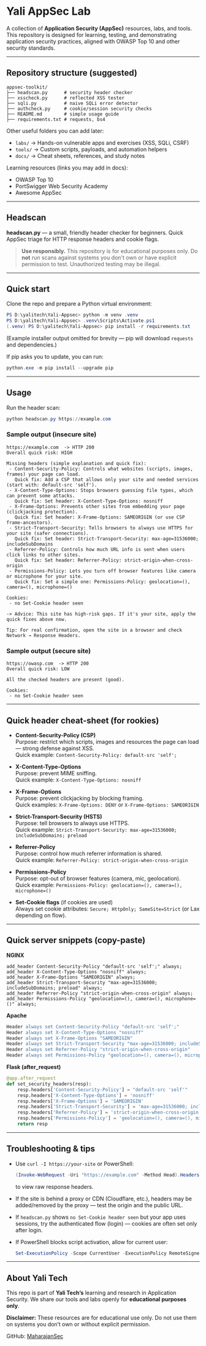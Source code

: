# Yali AppSec Lab

A collection of **Application Security (AppSec)** resources, labs, and tools.  
This repository is designed for learning, testing, and demonstrating application security practices, aligned with OWASP Top 10 and other security standards.

---

## Repository structure (suggested)

```
appsec-toolkit/
├── headscan.py      # security header checker
├── xsscheck.py      # reflected XSS tester
├── sqli.py          # naive SQLi error detector
├── authcheck.py     # cookie/session security checks
├── README.md        # simple usage guide
├── requirements.txt # requests, bs4
```

Other useful folders you can add later:
- `labs/` → Hands-on vulnerable apps and exercises (XSS, SQLi, CSRF)
- `tools/` → Custom scripts, payloads, and automation helpers
- `docs/` → Cheat sheets, references, and study notes

Learning resources (links you may add in docs):
- OWASP Top 10
- PortSwigger Web Security Academy
- Awesome AppSec

---

## Headscan

**headscan.py** — a small, friendly header checker for beginners. Quick AppSec triage for HTTP response headers and cookie flags.

> **Use responsibly.** This repository is for educational purposes only. Do **not** run scans against systems you don't own or have explicit permission to test. Unauthorized testing may be illegal.

---

## Quick start

Clone the repo and prepare a Python virtual environment:

```powershell
PS D:\yalitech\Yali-Appsec> python -m venv .venv
PS D:\yalitech\Yali-Appsec> .venv\Scripts\Activate.ps1
(.venv) PS D:\yalitech\Yali-Appsec> pip install -r requirements.txt
```

(Example installer output omitted for brevity — pip will download `requests` and dependencies.)

If pip asks you to update, you can run:
```powershell
python.exe -m pip install --upgrade pip
```

---

## Usage

Run the header scan:

```powershell
python headscan.py https://example.com
```

### Sample output (insecure site)
```
https://example.com  -> HTTP 200
Overall quick risk: HIGH

Missing headers (simple explanation and quick fix):
 - Content-Security-Policy: Controls what websites (scripts, images, frames) your page can load.
   Quick fix: Add a CSP that allows only your site and needed services (start with: default-src 'self').
 - X-Content-Type-Options: Stops browsers guessing file types, which can prevent some attacks.
   Quick fix: Set header: X-Content-Type-Options: nosniff
 - X-Frame-Options: Prevents other sites from embedding your page (clickjacking protection).
   Quick fix: Set header: X-Frame-Options: SAMEORIGIN (or use CSP frame-ancestors).
 - Strict-Transport-Security: Tells browsers to always use HTTPS for your site (safer connections).
   Quick fix: Set header: Strict-Transport-Security: max-age=31536000; includeSubDomains
 - Referrer-Policy: Controls how much URL info is sent when users click links to other sites.
   Quick fix: Set header: Referrer-Policy: strict-origin-when-cross-origin
 - Permissions-Policy: Lets you turn off browser features like camera or microphone for your site.
   Quick fix: Set a simple one: Permissions-Policy: geolocation=(), camera=(), microphone=()

Cookies:
 - no Set-Cookie header seen

-> Advice: This site has high-risk gaps. If it's your site, apply the quick fixes above now.

Tip: For real confirmation, open the site in a browser and check Network → Response Headers.
```

### Sample output (secure site)
```
https://owasp.com  -> HTTP 200
Overall quick risk: LOW

All the checked headers are present (good).

Cookies:
 - no Set-Cookie header seen
```

---

## Quick header cheat-sheet (for rookies)

- **Content-Security-Policy (CSP)**  
  Purpose: restrict which scripts, images and resources the page can load — strong defense against XSS.  
  Quick example: `Content-Security-Policy: default-src 'self';`

- **X-Content-Type-Options**  
  Purpose: prevent MIME sniffing.  
  Quick example: `X-Content-Type-Options: nosniff`

- **X-Frame-Options**  
  Purpose: prevent clickjacking by blocking framing.  
  Quick examples: `X-Frame-Options: DENY` or `X-Frame-Options: SAMEORIGIN`

- **Strict-Transport-Security (HSTS)**  
  Purpose: tell browsers to always use HTTPS.  
  Quick example: `Strict-Transport-Security: max-age=31536000; includeSubDomains; preload`

- **Referrer-Policy**  
  Purpose: control how much referrer information is shared.  
  Quick example: `Referrer-Policy: strict-origin-when-cross-origin`

- **Permissions-Policy**  
  Purpose: opt-out of browser features (camera, mic, geolocation).  
  Quick example: `Permissions-Policy: geolocation=(), camera=(), microphone=()`

- **Set-Cookie flags** (if cookies are used)  
  Always set cookie attributes: `Secure; HttpOnly; SameSite=Strict` (or Lax depending on flow).

---

## Quick server snippets (copy-paste)

**NGINX**
```nginx
add_header Content-Security-Policy "default-src 'self';" always;
add_header X-Content-Type-Options "nosniff" always;
add_header X-Frame-Options "SAMEORIGIN" always;
add_header Strict-Transport-Security "max-age=31536000; includeSubDomains; preload" always;
add_header Referrer-Policy "strict-origin-when-cross-origin" always;
add_header Permissions-Policy "geolocation=(), camera=(), microphone=()" always;
```

**Apache**
```apache
Header always set Content-Security-Policy "default-src 'self';"
Header always set X-Content-Type-Options "nosniff"
Header always set X-Frame-Options "SAMEORIGIN"
Header always set Strict-Transport-Security "max-age=31536000; includeSubDomains; preload"
Header always set Referrer-Policy "strict-origin-when-cross-origin"
Header always set Permissions-Policy "geolocation=(), camera=(), microphone=()"
```

**Flask (after_request)**
```python
@app.after_request
def set_security_headers(resp):
    resp.headers['Content-Security-Policy'] = "default-src 'self'"
    resp.headers['X-Content-Type-Options'] = 'nosniff'
    resp.headers['X-Frame-Options'] = 'SAMEORIGIN'
    resp.headers['Strict-Transport-Security'] = 'max-age=31536000; includeSubDomains; preload'
    resp.headers['Referrer-Policy'] = 'strict-origin-when-cross-origin'
    resp.headers['Permissions-Policy'] = 'geolocation=(), camera=(), microphone=()'
    return resp
```

---

## Troubleshooting & tips

- Use `curl -I https://your-site` or PowerShell:
  ```powershell
  (Invoke-WebRequest -Uri "https://example.com" -Method Head).Headers
  ```
  to view raw response headers.

- If the site is behind a proxy or CDN (Cloudflare, etc.), headers may be added/removed by the proxy — test the origin and the public URL.

- If `headscan.py` shows `no Set-Cookie header seen` but your app uses sessions, try the authenticated flow (login) — cookies are often set only after login.

- If PowerShell blocks script activation, allow for current user:
  ```powershell
  Set-ExecutionPolicy -Scope CurrentUser -ExecutionPolicy RemoteSigned -Force
  ```

---

## About Yali Tech

This repo is part of **Yali Tech’s** learning and research in Application Security. We share our tools and labs openly for **educational purposes only**.

**Disclaimer:** These resources are for educational use only. Do not use them on systems you don’t own or without explicit permission.

GitHub: [MaharajanSec](https://github.com/MaharajanSec)

